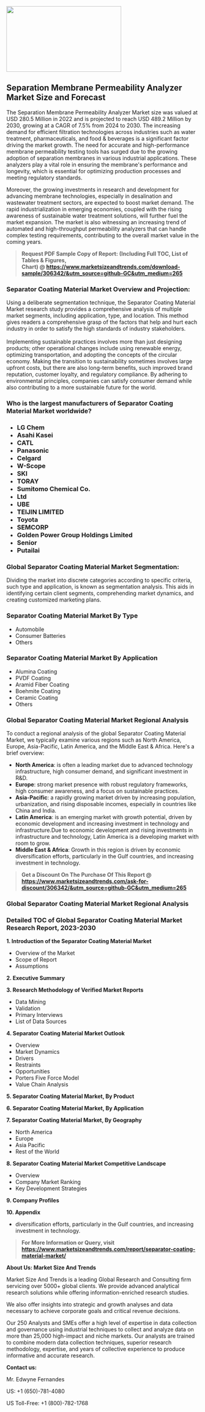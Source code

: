 <p><img class="alignnone size-medium wp-image-20088" src="https://ffe5etoiles.com/wp-content/uploads/2024/12/MST1-300x171.png" alt="" width="300" height="171" /></p><h2>Separation Membrane Permeability Analyzer Market Size and Forecast</h2><p>The Separation Membrane Permeability Analyzer Market size was valued at USD 280.5 Million in 2022 and is projected to reach USD 489.2 Million by 2030, growing at a CAGR of 7.5% from 2024 to 2030. The increasing demand for efficient filtration technologies across industries such as water treatment, pharmaceuticals, and food & beverages is a significant factor driving the market growth. The need for accurate and high-performance membrane permeability testing tools has surged due to the growing adoption of separation membranes in various industrial applications. These analyzers play a vital role in ensuring the membrane's performance and longevity, which is essential for optimizing production processes and meeting regulatory standards.</p><p>Moreover, the growing investments in research and development for advancing membrane technologies, especially in desalination and wastewater treatment sectors, are expected to boost market demand. The rapid industrialization in emerging economies, coupled with the rising awareness of sustainable water treatment solutions, will further fuel the market expansion. The market is also witnessing an increasing trend of automated and high-throughput permeability analyzers that can handle complex testing requirements, contributing to the overall market value in the coming years.</p></p><blockquote id="" class=""><strong>Request PDF Sample Copy of Report: (Including Full TOC, List of Tables &amp; Figures, Chart)&nbsp;@&nbsp;<strong><a href="https://www.marketsizeandtrends.com/download-sample/306342/&utm_source=github-GC&utm_medium=265" target="_blank">https://www.marketsizeandtrends.com/download-sample/306342/&utm_source=github-GC&utm_medium=265</a></strong></strong></blockquote><h3 id="" class="">Separator Coating Material Market&nbsp;Overview and Projection:</h3><p id="" class="">Using a deliberate segmentation technique, the Separator Coating Material Market research study provides a comprehensive analysis of multiple market segments, including application, type, and location. This method gives readers a comprehensive grasp of the factors that help and hurt each industry in order to satisfy the high standards of industry stakeholders. <br /> <br />Implementing sustainable practices involves more than just designing products; other operational changes include using renewable energy, optimizing transportation, and adopting the concepts of the circular economy. Making the transition to sustainability sometimes involves large upfront costs, but there are also long-term benefits, such improved brand reputation, customer loyalty, and regulatory compliance. By adhering to environmental principles, companies can satisfy consumer demand while also contributing to a more sustainable future for the world.</p><h3 id="" class="">Who is the largest manufacturers of&nbsp;Separator Coating Material Market worldwide?</h3><h3 class=""><p><ul><li>LG Chem </li><li> Asahi Kasei </li><li> CATL </li><li> Panasonic </li><li> Celgard </li><li> W-Scope </li><li> SKI </li><li> TORAY </li><li> Sumitomo Chemical Co. </li><li> Ltd </li><li> UBE </li><li> TEIJIN LIMITED </li><li> Toyota </li><li> SEMCORP </li><li> Golden Power Group Holdings Limited </li><li> Senior </li><li> Putailai</li></ul></p></h3><h3 id="" class="">Global&nbsp;Separator Coating Material Market Segmentation:</h3><p id="" class="">Dividing the market into discrete categories according to specific criteria, such type and application, is known as segmentation analysis. This aids in identifying certain client segments, comprehending market dynamics, and creating customized marketing plans.</p><h3 id="" class="">Separator Coating Material Market&nbsp;By Type</h3><p><p><ul><li>Automobile</li><li> Consumer Batteries</li><li> Others</p></li></ul></p></p><h3 id="" class="">Separator Coating Material Market&nbsp;By Application</h3><p class=""><p><ul><li>Alumina Coating</li><li> PVDF Coating</li><li> Aramid Fiber Coating</li><li> Boehmite Coating</li><li> Ceramic Coating</li><li> Others</li></ul></p></p><h3 id="" class="">Global Separator Coating Material Market Regional Analysis</h3><p id="" class="">To conduct a regional analysis of the global Separator Coating Material Market, we typically examine various regions such as North America, Europe, Asia-Pacific, Latin America, and the Middle East &amp; Africa. Here's a brief overview:</p><ul><li><strong>North America</strong>: is often a leading market due to advanced technology infrastructure, high consumer demand, and significant investment in R&amp;D.</li><li><strong>Europe</strong>: strong market presence with robust regulatory frameworks, high consumer awareness, and a focus on sustainable practices.</li><li><strong>Asia-Pacific</strong>: a rapidly growing market driven by increasing population, urbanization, and rising disposable incomes, especially in countries like China and India.</li><li><strong>Latin America</strong>: is an emerging market with growth potential, driven by economic development and increasing investment in technology and infrastructure.Due to economic development and rising investments in infrastructure and technology, Latin America is a developing market with room to grow.</li><li><strong>Middle East &amp; Africa</strong>: Growth in this region is driven by economic diversification efforts, particularly in the Gulf countries, and increasing investment in technology.</li></ul><blockquote id="" class=""><strong>Get a Discount On The Purchase Of This Report @ <strong><a href="https://www.marketsizeandtrends.com/ask-for-discount/306342/&utm_source=github-GC&utm_medium=265" target="_blank">https://www.marketsizeandtrends.com/ask-for-discount/306342/&utm_source=github-GC&utm_medium=265</a></strong></strong></blockquote><h3 id="" class="">Global Separator Coating Material Market Regional Analysis</h3><h3 id="" class="">Detailed TOC of Global Separator Coating Material Market Research Report, 2023-2030</h3><p id="" class=""><strong>1. Introduction of the Separator Coating Material Market</strong></p><ul><li>Overview of the Market</li><li>Scope of Report</li><li>Assumptions</li></ul><p id="" class=""><strong>2. Executive Summary</strong></p><p id="" class=""><strong>3. Research Methodology of Verified Market Reports</strong></p><ul><li>Data Mining</li><li>Validation</li><li>Primary Interviews</li><li>List of Data Sources</li></ul><p id="" class=""><strong>4. Separator Coating Material Market Outlook</strong></p><ul><li>Overview</li><li>Market Dynamics</li><li>Drivers</li><li>Restraints</li><li>Opportunities</li><li>Porters Five Force Model</li><li>Value Chain Analysis</li></ul><p id="" class=""><strong>5. Separator Coating Material Market, By Product</strong></p><p id="" class=""><strong>6. Separator Coating Material Market, By Application</strong></p><p id="" class=""><strong>7. Separator Coating Material Market, By Geography</strong></p><ul><li>North America</li><li>Europe</li><li>Asia Pacific</li><li>Rest of the World</li></ul><p id="" class=""><strong>8. Separator Coating Material Market Competitive Landscape</strong></p><ul><li>Overview</li><li>Company Market Ranking</li><li>Key Development Strategies</li></ul><p id="" class=""><strong>9. Company Profiles</strong></p><p id="" class=""><strong>10. Appendix</strong></p><ul><li>diversification efforts, particularly in the Gulf countries, and increasing investment in technology.</li></ul><blockquote id="" class=""><strong>For More Information or Query, visit <strong><strong><a href="https://www.marketsizeandtrends.com/report/separator-coating-material-market/" target="_blank">https://www.marketsizeandtrends.com/report/separator-coating-material-market/</a></strong></strong></strong></blockquote><p id="" class=""><strong>About Us: Market Size And Trends</strong></p><p id="" class="">Market Size And Trends is a leading Global Research and Consulting firm servicing over 5000+ global clients. We provide advanced analytical research solutions while offering information-enriched research studies.</p><p id="" class="">We also offer insights into strategic and growth analyses and data necessary to achieve corporate goals and critical revenue decisions.</p><p id="" class="">Our 250 Analysts and SMEs offer a high level of expertise in data collection and governance using industrial techniques to collect and analyze data on more than 25,000 high-impact and niche markets. Our analysts are trained to combine modern data collection techniques, superior research methodology, expertise, and years of collective experience to produce informative and accurate research.</p><p id="" class=""><strong>Contact us:</strong></p><p id="" class="">Mr. Edwyne Fernandes</p><p id="" class="">US: +1 (650)-781-4080</p><p id="" class="">US Toll-Free: +1 (800)-782-1768</p>
